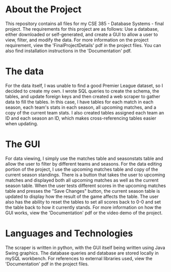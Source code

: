 # About the Project

This repository contains all files for my CSE 385 - Database Systems - final project. The requirements for this project are as follows: Use a database, either downloaded or
self-generated, and create a GUI to allow a user to view, filter, and modify the data. For more information on the project requirement, view the 'FinalProjectDetails' pdf in the project files. You can also find installation instructions in the 'Documentation' pdf.

# The data

For the data itself, I was unable to find a good Premier League dataset, so I decided to create my own. I wrote SQL queries to create the schema, the tables, and update foreign keys
and then created a web scraper to gather data to fill the tables. In this case, I have tables for each match in each season, each team's stats in each season, all upcoming matches,
and a copy of the current team stats. I also created tables assigned each team an ID and each season an ID, which makes cross-referencing tables easier when updating.

# The GUI

For data viewing, I simply use the matches table and seasonstats table and allow the user to filter by different teams and seasons. For the data editing portion of the project, I use
the upcoming matches table and copy of the current season standings. There is a button that takes the user to upcoming matches and displayed both all upcoming matches as well as the
current season table. When the user tests different scores in the upcoming matches table and presses the "Save Changes" button, the current season table is updated to display how the
result of the game affects the table. The user also has the ability to reset the tables to set all scores back to 0-0 and set the table back to how it currently stands. For more information on how the GUI works, view the 'Documentation' pdf or the video demo of the project.

# Languages and Technologies

The scraper is written in python, with the GUI itself being written using Java Swing graphics. The database queries and database are stored locally in mySQL workbench. For references to
external libraries used, view the 'Documentation' pdf in the project files.
